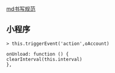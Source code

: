 


[md书写规范](https://www.jianshu.com/p/436caf91dd06)

## 小程序
```
> this.triggerEvent('action',oAccount)

```

````
onUnload: function () {
clearInterval(this.interval)
},
````